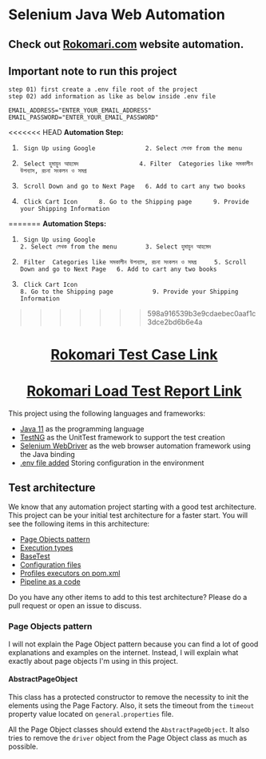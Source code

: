 # Selenium Java Web Automation

## Check out [Rokomari.com](https://www.rokomari.com/book) website automation.

## Important  note to run this project 
```
step 01) first create a .env file root of the project 
step 02) add information as like as below inside .env file

EMAIL_ADDRESS="ENTER_YOUR_EMAIL_ADDRESS"
EMAIL_PASSWORD="ENTER_YOUR_EMAIL_PASSWORD"

```
<<<<<<< HEAD
**Automation Step:**
1.      Sign Up using Google              2. Select লেখক from the menu
3.      Select হুমায়ুন আহমেদ                 4. Filter  Categories like সমকালীন উপন্যাস, রচনা সংকলন ও সমগ্র
5.      Scroll Down and go to Next Page   6. Add to cart any two books
7.      Click Cart Icon      8. Go to the Shipping page      9. Provide your Shipping Information
=======
**Automation Steps:**
1.      Sign Up using Google                                             2. Select লেখক from the menu        3. Select হুমায়ুন আহমেদ            
4.      Filter  Categories like সমকালীন উপন্যাস, রচনা সংকলন ও সমগ্র     5. Scroll Down and go to Next Page   6. Add to cart any two books
7.      Click Cart Icon                                                  8. Go to the Shipping page           9. Provide your Shipping Information
>>>>>>> 598a916539b3e9cdaebec0aaf1c3dce2bd6b6e4a


<h1 align="center">
  <a href="https://docs.google.com/spreadsheets/d/1q_RnSs-LeAj5PcEE6dC_HJYKcGzQHskX/edit?usp=sharing&ouid=111806113776334653691&rtpof=true&sd=true"><u>Rokomari Test Case Link</u></a> 
</h1>

<h1 align="center">
  <a href="https://drive.google.com/drive/folders/1dH5ByL-9DyGZgJd3R0NOsu_-3Ce2lEdG?usp=sharing"><u>Rokomari Load Test Report Link</u></a> 
</h1>
 



This project using the following languages and frameworks:

* [Java 11](https://openjdk.java.net/projects/jdk/11/) as the programming language
* [TestNG](https://testng.org/doc/) as the UnitTest framework to support the test creation
* [Selenium WebDriver](https://www.selenium.dev/) as the web browser automation framework using the Java binding
* [.env file added](https://github.com/cdimascio/dotenv-java) Storing configuration in the environment

## Test architecture

We know that any automation project starting with a good test architecture.
This project can be your initial test architecture for a faster start.
You will see the following items in this architecture:

* [Page Objects pattern](#page-objects-pattern)
* [Execution types](#execution-types)
* [BaseTest](#basetest)
* [Configuration files](#configuration-files)
* [Profiles executors on pom.xml](#profiles-executors-on-pomxml)
* [Pipeline as a code](#pipeline-as-a-code)


Do you have any other items to add to this test architecture? Please do a pull request or open an issue to discuss.

### Page Objects pattern
I will not explain the Page Object pattern because you can find a lot of good explanations and examples on the internet.
Instead, I will explain what exactly about page objects I'm using in this project.

#### AbstractPageObject
This class has a protected constructor to remove the necessity to init the elements using the Page Factory.
Also, it sets the timeout from the `timeout` property value located on `general.properties` file.

All the Page Object classes should extend the `AbstractPageObject`.
It also tries to remove the `driver` object from the Page Object class as much as possible.



